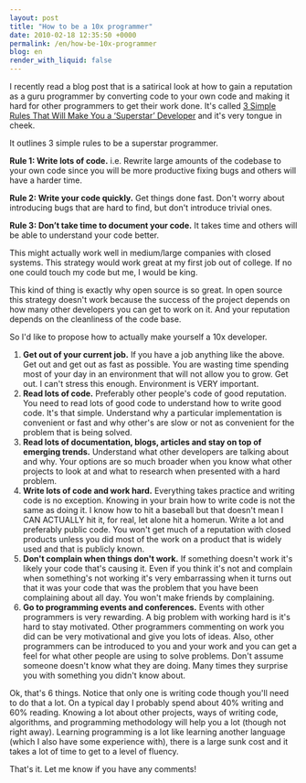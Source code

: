 ```yaml
---
layout: post
title: "How to be a 10x programmer"
date: 2010-02-18 12:35:50 +0000
permalink: /en/how-be-10x-programmer
blog: en
render_with_liquid: false
---
```


I recently read a blog post that is a satirical look at how to gain a
reputation as a guru programmer by converting code to your own code and
making it hard for other programmers to get their work done. It's called
[3 Simple Rules That Will Make You a ‘Superstar’
Developer](http://coderoom.wordpress.com/2010/01/28/3-simple-rules-that-will-make-you-a-superstar-developer/)
and it's very tongue in cheek.

It outlines 3 simple rules to be a superstar programmer.

**Rule 1: Write lots of code.** i.e. Rewrite large amounts of the
codebase to your own code since you will be more productive fixing bugs
and others will have a harder time.

**Rule 2: Write your code quickly.** Get things done fast. Don't worry
about introducing bugs that are hard to find, but don't introduce
trivial ones.

**Rule 3: Don’t take time to document your code.** It takes time and
others will be able to understand your code better.

This might actually work well in medium/large companies with closed
systems. This strategy would work great at my first job out of college.
If no one could touch my code but me, I would be king.

This kind of thing is exactly why open source is so great. In open
source this strategy doesn't work because the success of the project
depends on how many other developers you can get to work on it. And your
reputation depends on the cleanliness of the code base.

So I'd like to propose how to actually make yourself a 10x developer.

1.  **Get out of your current job.** If you have a job anything like the
    above. Get out and get out as fast as possible. You are wasting time
    spending most of your day in an environment that will not allow you
    to grow. Get out. I can't stress this enough. Environment is VERY
    important.
2.  **Read lots of code.** Preferably other people's code of good
    reputation. You need to read lots of good code to understand how to
    write good code. It's that simple. Understand why a particular
    implementation is convenient or fast and why other's are slow or not
    as convenient for the problem that is being solved.
3.  **Read lots of documentation, blogs, articles and stay on top of
    emerging trends.** Understand what other developers are talking
    about and why. Your options are so much broader when you know what
    other projects to look at and what to research when presented with a
    hard problem.
4.  **Write lots of code and work hard.** Everything takes practice and
    writing code is no exception. Knowing in your brain how to write
    code is not the same as doing it. I know how to hit a baseball but
    that doesn't mean I CAN ACTUALLY hit it, for real, let alone hit a
    homerun. Write a lot and preferably public code. You won't get much
    of a reputation with closed products unless you did most of the work
    on a product that is widely used and that is publicly known.
5.  **Don't complain when things don't work.** If something doesn't work
    it's likely your code that's causing it. Even if you think it's not
    and complain when something's not working it's very embarrassing
    when it turns out that it was your code that was the problem that
    you have been complaining about all day. You won't make friends by
    complaining.
6.  **Go to programming events and conferences.** Events with other
    programmers is very rewarding. A big problem with working hard is
    it's hard to stay motivated. Other programmers commenting on work
    you did can be very motivational and give you lots of ideas. Also,
    other programmers can be introduced to you and your work and you can
    get a feel for what other people are using to solve problems. Don't
    assume someone doesn't know what they are doing. Many times they
    surprise you with something you didn't know about.

Ok, that's 6 things. Notice that only one is writing code though you'll
need to do that a lot. On a typical day I probably spend about 40%
writing and 60% reading. Knowing a lot about other projects, ways of
writing code, algorithms, and programming methodology will help you a
lot (though not right away). Learning programming is a lot like learning
another language (which I also have some experience with), there is a
large sunk cost and it takes a lot of time to get to a level of fluency.

That's it. Let me know if you have any comments\!
